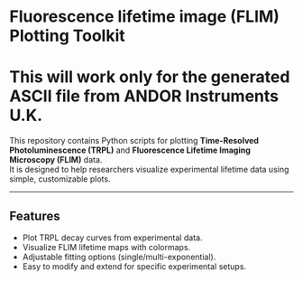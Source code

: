 # Fluorescence lifetime image (FLIM) Plotting Toolkit
# This will work only for the generated ASCII file from ANDOR Instruments U.K.
This repository contains Python scripts for plotting **Time-Resolved Photoluminescence (TRPL)** and **Fluorescence Lifetime Imaging Microscopy (FLIM)** data.  
It is designed to help researchers visualize experimental lifetime data using simple, customizable plots.

---

## Features
- Plot TRPL decay curves from experimental data.
- Visualize FLIM lifetime maps with colormaps.
- Adjustable fitting options (single/multi-exponential).
- Easy to modify and extend for specific experimental setups.
